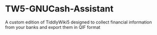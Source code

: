 # TW5-GNUCash-Assistant
A custom edition of TiddlyWiki5 designed to collect financial information from your banks and export them in QIF format
